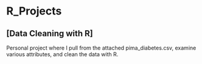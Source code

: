 # R_Projects

## [Data Cleaning with R]
Personal project where I pull from the attached pima_diabetes.csv, examine various attributes, and clean the data with R.
